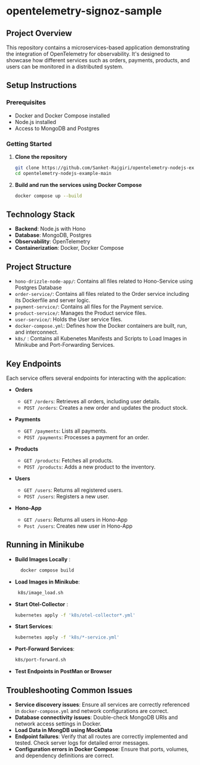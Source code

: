# opentelemetry-signoz-sample

## Project Overview

This repository contains a microservices-based application demonstrating the integration of OpenTelemetry for observability. It's designed to showcase how different services such as orders, payments, products, and users can be monitored in a distributed system.

## Setup Instructions

### Prerequisites

- Docker and Docker Compose installed
- Node.js installed
- Access to MongoDB and Postgres

### Getting Started

1. **Clone the repository**

   ```bash
   git clone https://github.com/Sanket-Rajgiri/opentelemetry-nodejs-example-main.git
   cd opentelemetry-nodejs-example-main
   ```

2. **Build and run the services using Docker Compose**
   ```bash
   docker compose up --build
   ```

## Technology Stack

- **Backend**: Node.js with Hono
- **Database**: MongoDB, Postgres
- **Observability**: OpenTelemetry
- **Containerization**: Docker, Docker Compose

## Project Structure

- `hono-drizzle-node-app/`: Contains all files related to Hono-Service using Postgres Database
- `order-service/`: Contains all files related to the Order service including its Dockerfile and server logic.
- `payment-service/`: Contains all files for the Payment service.
- `product-service/`: Manages the Product service files.
- `user-service/`: Holds the User service files.
- `docker-compose.yml`: Defines how the Docker containers are built, run, and interconnect.
- `k8s/` : Contains all Kubenetes Manifests and Scripts to Load Images in Minikube and Port-Forwarding Services.

## Key Endpoints

Each service offers several endpoints for interacting with the application:

- **Orders**

  - `GET /orders`: Retrieves all orders, including user details.
  - `POST /orders`: Creates a new order and updates the product stock.

- **Payments**

  - `GET /payments`: Lists all payments.
  - `POST /payments`: Processes a payment for an order.

- **Products**

  - `GET /products`: Fetches all products.
  - `POST /products`: Adds a new product to the inventory.

- **Users**

  - `GET /users`: Returns all registered users.
  - `POST /users`: Registers a new user.

- **Hono-App**
  - `GET /users`: Returns all users in Hono-App
  - `Post /users`: Creates new user in Hono-App

## Running in Minikube

- **Build Images Locally** :
  ```bash
    docker compose build
  ```
- **Load Images in Minikube**:

  ```bash
   k8s/image_load.sh
  ```

- **Start Otel-Collector** :
  ```bash
  kubernetes apply -f 'k8s/otel-collector*.yml'
  ```
- **Start Services**:

  ```bash
  kubernetes apply -f 'k8s/*-service.yml'
  ```

- **Port-Forward Services**:

  ```bash
  k8s/port-forward.sh
  ```

- **Test Endpoints in PostMan or Browser**

## Troubleshooting Common Issues

- **Service discovery issues**: Ensure all services are correctly referenced in `docker-compose.yml` and network configurations are correct.
- **Database connectivity issues**: Double-check MongoDB URIs and network access settings in Docker.
- **Load Data in MongDB using MockData**
- **Endpoint failures**: Verify that all routes are correctly implemented and tested. Check server logs for detailed error messages.
- **Configuration errors in Docker Compose**: Ensure that ports, volumes, and dependency definitions are correct.
